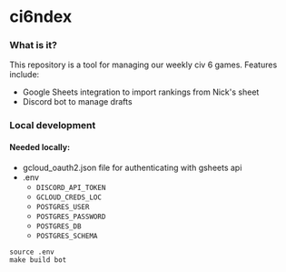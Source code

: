 # ci6ndex

### What is it?

This repository is a tool for managing our weekly civ 6 games. Features include:
* Google Sheets integration to import rankings from Nick's sheet
* Discord bot to manage drafts

### Local development

#### Needed locally:
* gcloud_oauth2.json file for authenticating with gsheets api
* .env
  * `DISCORD_API_TOKEN`
  * `GCLOUD_CREDS_LOC`
  * `POSTGRES_USER`
  * `POSTGRES_PASSWORD`
  * `POSTGRES_DB`
  * `POSTGRES_SCHEMA`

```
source .env
make build bot
```